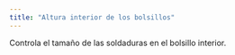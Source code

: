 ```yaml
---
title: "Altura interior de los bolsillos"
---
```


Controla el tamaño de las soldaduras en el bolsillo interior.




